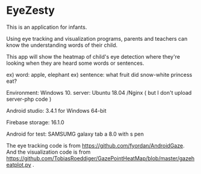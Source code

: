 # EyeZesty

This is an application for infants.

Using eye tracking and visualization programs, parents and teachers can know the understanding words of their child.


This app will show the heatmap of child's eye detection where they're looking when they are heard some words or sentences.

ex)
word: apple, elephant
ex)
sentence: what fruit did snow-white princess eat?


Environment:
Windows 10.
server: Ubuntu 18.04 /Nginx ( but I don't upload server-php code )

Android studio: 3.4.1 for Windows 64-bit

Firebase storage: 16.1.0

Android for test: SAMSUMG galaxy tab a 8.0 with s pen

The eye tracking code is from https://github.com/fyordan/AndroidGaze. And the visualization code is from https://github.com/TobiasRoeddiger/GazePointHeatMap/blob/master/gazeheatplot.py .

